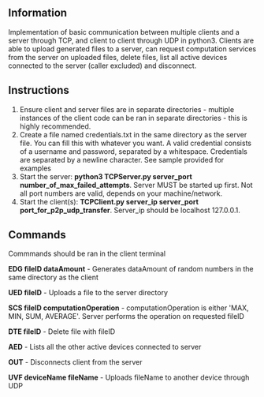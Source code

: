## Information
Implementation of basic communication between multiple clients and a server through TCP, and client to client through UDP in python3. Clients are able to upload generated files to a server, can request computation services from the server on uploaded files, delete files, list all active devices connected to the server (caller excluded) and disconnect.
## Instructions
1. Ensure client and server files are in separate directories - multiple instances of the client code can be ran in separate directories - this is highly recommended.
2. Create a file named credentials.txt in the same directory as the server file. You can fill this with whatever you want. A valid credential consists of a username and password, separated by a whitespace. Credentials are separated by a newline character. See sample provided for examples
3. Start the server: **python3 TCPServer.py server_port number_of_max_failed_attempts**. Server MUST be started up first. Not all port numbers are valid, depends on your machine/network.
4. Start the client(s): **TCPClient.py server_ip server_port port_for_p2p_udp_transfer**. Server_ip should be localhost 127.0.0.1.
## Commands
Commmands should be ran in the client terminal  

**EDG fileID dataAmount** - Generates dataAmount of random numbers in the same directory as the client

**UED fileID** - Uploads a file to the server directory

**SCS fileID computationOperation** - computationOperation is either 'MAX, MIN, SUM, AVERAGE'. Server performs the operation on requested fileID

**DTE fileID** - Delete file with fileID

**AED** - Lists all the other active devices connected to server

**OUT** - Disconnects client from the server

**UVF deviceName fileName** - Uploads fileName to another device through UDP  

